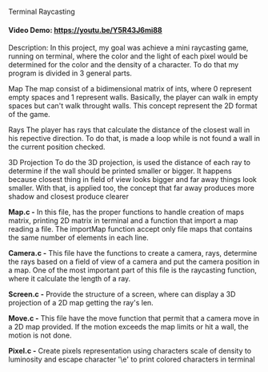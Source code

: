 Terminal Raycasting
#### Video Demo: https://youtu.be/Y5R43J6mi88

Description:
In this project, my goal was achieve a mini raycasting game, running on terminal,
where the color and the light of each pixel would be determined for the color and
the density of a character. To do that my program is divided in 3 general parts.

Map
The map consist of a bidimensional matrix of ints, where 0 represent empty spaces
and 1 represent walls. Basically, the player can walk in empty spaces but can't
walk throught walls. This concept represent the 2D format of the game.

Rays
The player has rays that calculate the distance of the closest wall in his
repective direction. To do that, is made a loop while is not found a wall
in the current position checked.

3D Projection
To do the 3D projection, is used the distance of each ray to determine if
the wall should be printed smaller or bigger. It happens because closest
thing in field of view looks bigger and far away things look smaller.
With that, is applied too, the concept that far away produces more shadow
and closest produce clearer


**Map.c -**
In this file, has the proper functions to handle creation of maps matrix, printing 
2D matrix in terminal and a function that import a map reading a file. The importMap
function accept only file maps that contains the same number of elements in each
line.

**Camera.c -**
This file have the functions to create a camera, rays, determine the rays based on
a field of view of a camera and put the camera position in a map. One of the most
important part of this file is the raycasting function, where it calculate the length
of a ray.

**Screen.c -**
Provide the structure of a screen, where can display a 3D projection of a 2D map
getting the ray's len. 

**Move.c -**
This file have the move function that permit that a camera move in a 2D map provided.
If the motion exceeds the map limits or hit a wall, the motion is not done.

**Pixel.c -**
Create pixels representation using characters scale of density to luminosity
and escape character '\e' to print colored characters in terminal
